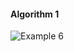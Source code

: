 #### Algorithm 1
![Example 6](https://github.com/cpp-rakesh/DiscreteMathematicsAndItsApplications/blob/master/Chapter_8_Advanced_Counting_Techniques/8.1_Applications_of_Recurrence_Relations/Examples/Example_6/repo/example_6.jpg)



